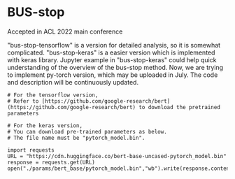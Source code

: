 # BUS-stop
Accepted in ACL 2022 main conference 

"bus-stop-tensorflow" is a version for detailed analysis, so it is somewhat complicated.
"bus-stop-keras" is a easier version which is implemented with keras library.
Jupyter example in "bus-stop-keras" could help quick understanding of the overview of the bus-stop method.
Now, we are trying to implement py-torch version, which may be uploaded in July. 
The code and description will be continuously updated.

````
# For the tensorflow version, 
# Refer to [https://github.com/google-research/bert](https://github.com/google-research/bert) to download the pretrained parameters

# For the keras version,
# You can download pre-trained parameters as below.
# The file name must be "pytorch_model.bin".

import requests
URL = "https://cdn.huggingface.co/bert-base-uncased-pytorch_model.bin"
response = requests.get(URL)
open("./params/bert_base/pytorch_model.bin","wb").write(response.content)
````
